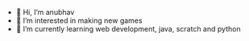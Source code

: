 - 👋 Hi, I’m anubhav
- 👀 I’m interested in making new games
- 🌱 I’m currently learning web development, java, scratch and python

<!---
anubhavrajveer21/anubhavrajveer21 is a ✨ special ✨ repository because its `README.md` (this file) appears on your GitHub profile.
You can click the Preview link to take a look at your changes.
--->
